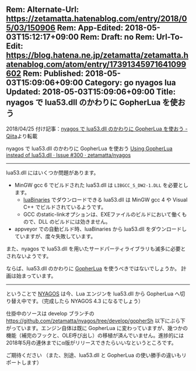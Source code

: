 Rem: Alternate-Url: https://zetamatta.hatenablog.com/entry/2018/05/03/150906
Rem: App-Edited: 2018-05-03T15:12:17+09:00
Rem: Draft: no
Rem: Url-To-Edit: https://blog.hatena.ne.jp/zetamatta/zetamatta.hatenablog.com/atom/entry/17391345971641099602
Rem: Published: 2018-05-03T15:09:06+09:00
Category: go nyagos lua
Updated: 2018-05-03T15:09:06+09:00
Title: nyagos で lua53.dll のかわりに GopherLua を使おう
---
2018/04/25 付け記事：[nyagos で lua53.dll のかわりに GopherLua を使おう - Qiita](https://qiita.com/zetamatta/items/112484eb7fdae87830a0)より転載

nyagos で lua53.dll のかわりに GopherLua を使おう
[Using GopherLua instead of lua53.dll · Issue #300 · zetamatta/nyagos](https://github.com/zetamatta/nyagos/issues/300)

-----

lua53.dll にはいくつか問題があります。

- MinGW gcc 6 でビルドされた lua53.dll は `LIBGCC_S_DW2-1.DLL` を必要とします。
   - [luaBinaries](http://luabinaries.sourceforge.net/index.html) でダウンロードできる lua53.dll は MinGW gcc 4 や Visual C++ でビルドされているようです。
   - GCC のstatic-linkオプションは、EXEファイルのビルドにおいて働くもので、DLL のビルドには効きません。
- appveyor での自動ビルド時、luaBinaries から lua53.dll をダウンロードしていますが、度々失敗しています。

また、nyagos で lua53.dll を用いたサードパーティライブラリも滅多に必要とされないようです。

ならば、lua53.dll のかわりに [GopherLua](https://github.com/yuin/gopher-lua) を使うべきではないでしょうか。
計画は始まっています。

---

ということで [NYAGOS](https://github.com/zetamatta/nyagos) は今、Lua エンジンを lua53.dll から GopherLua へ切り替え中です。（完成したら NYAGOS 4.3 になるでしょう）

仕掛中のソースは develop ブランチの https://github.com/zetamatta/nyagos/tree/develop/gopherSh 以下にぶら下がっています。エンジン自体は既に GopherLua に変わっていますが、幾つかの機能（補完のフックと、OLE呼び出し）の移植が済んでいません。進捗的には 2018年5月の連休までにα版がリリースできたらいいなというところです。

ご期待ください
（また、別途、lua53.dll と GopherLua の使い勝手の違いもリポートします）